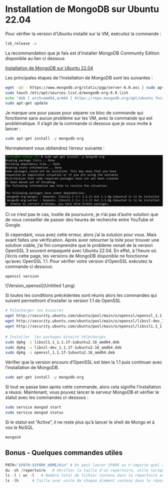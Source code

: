 # Installation de MongoDB sur Ubuntu 22.04

Pour vérifier la version d’Ubuntu installé sur la VM, exécutez la commande :

```bash
lsb_release -a
```

La recommandation que je fais est d’installer MongoDB Community Edition disponible au lien ci dessous

[Installation de MongoDB sur Ubuntu 22.04](https://www.mongodb.com/docs/manual/tutorial/install-mongodb-on-ubuntu/)

Les principales étapes de l’installation de MongoDB sont les suivantes :

```bash
wget -qO - https://www.mongodb.org/static/pgp/server-6.0.asc | sudo apt-key add -
sudo touch /etc/apt/sources.list.d/mongodb-org-6.0.list
echo "deb [ arch=amd64,arm64 ] https://repo.mongodb.org/apt/ubuntu focal/mongodb-org/6.0 multiverse" | sudo tee /etc/apt/sources.list.d/mongodb-org-6.0.list
sudo apt-get update
```

Je marque une pour pause pour séparer ce bloc de commande qui fonctionne sans aucun problème sur les VM, avec la commande qui est problématique. Il s’agit de la commande ci dessous que je vous invite à lancer :

```bash
sudo apt-get install -y mongodb-org
```

Normalement vous obtiendrez l’erreur suivante :

![Erreur_observee](Untitled.png)

Ci ce n’est pas le cas, inutile de poursuivre, je n’ai pas d’autre solution que de vous conseiller de passer des heures de recherche entre YouTube et Google.

Si cependant, vous avez cette erreur, alors j’ai la solution pour vous. Mais avant faites une vérification. Après avoir retourner la toile pour trouver une solution viable, j’ai fini comprendre que le problème venait de la version OpenSSL 3 souvent empaqueté avec Ubuntu 22.04. En effet, à l’heure où j’écris cette page, les versions de MongoDB disponible ne fonctionne qu’avec OpenSSL 1.1. Pour vérifier votre version d’OpenSSL exécutez la commande ci dessous:

```bash
openssl version 
```

![Version_openssl](Untitled 1.png)

Si toutes les conditions précédentes sont réunis alors les commandes qui suivent permettront d’installer la version 1.1 de OpenSSL

```bash
# Telecharger les binaires
wget http://security.ubuntu.com/ubuntu/pool/main/o/openssl/openssl_1.1.1f-1ubuntu2.16_amd64.deb
wget http://security.ubuntu.com/ubuntu/pool/main/o/openssl/libssl-dev_1.1.1f-1ubuntu2.16_amd64.deb
wget http://security.ubuntu.com/ubuntu/pool/main/o/openssl/libssl1.1_1.1.1f-1ubuntu2.16_amd64.deb

# Installer  les packages binaire téléchargés
sudo dpkg -i libssl1.1_1.1.1f-1ubuntu2.16_amd64.deb
sudo dpkg -i libssl-dev_1.1.1f-1ubuntu2.16_amd64.deb
sudo dpkg -i openssl_1.1.1f-1ubuntu2.16_amd64.deb
```

Vérifier que la version encours d’OpenSSL est bien la 1.1 puis continuer avec l’installation de MongoDB.

```bash
sudo apt-get install -y mongodb-org
```

Si tout se passe bien après cette commande, alors cela signifie l’installation a réussi. Maintenant, vous pouvez lancer le serveur MongoDB et vérifier le statut avec les commandes ci-dessous :

```bash
sudo service mongod start
sudo service mongod status
```

Si le statut est “Active”, il ne reste plus qu’à lancer le shell de Mongo et à vos le NoSQL

```bash
mongosh
```

## Bonus - Quelques commandes utiles

```python
PATH="$PATH:$SPARK_HOME/bin" # On peut lancer SPARK ou n'importe quel autre application depuis n'importe quel repertoire en rajoutant le "bin" au PATH
du -sh /repertoire   # Vérifier la taille d'un repertoire, utile lorsqu'on qu'on stocke en local avant de balancer dans un base de données
ls -l | wc -l   # Nombre total de fichier contenu dans le répertoire actuel
ls -lh      # Taille avec unité de chaque élément contenu dans le répertoire local
```
